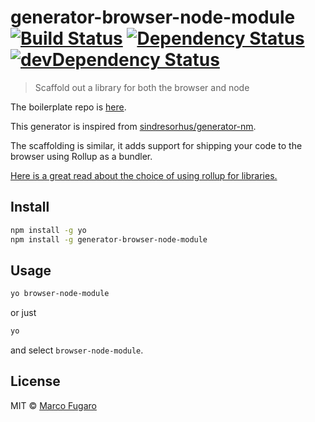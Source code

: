 # generator-browser-node-module [![Build Status][travis-image]][travis-url] [![Dependency Status][daviddm-image]][daviddm-url] [![devDependency Status][daviddm-dev-image]][daviddm-dev-url]

> Scaffold out a library for both the browser and node

The boilerplate repo is [here](https://github.com/marcofugaro/browser-node-module-boilerplate).

This generator is inspired from [sindresorhus/generator-nm](https://github.com/sindresorhus/generator-nm).

The scaffolding is similar, it adds support for shipping your code to the browser using Rollup as a bundler.

[Here is a great read about the choice of using rollup for libraries.](https://medium.com/webpack/webpack-and-rollup-the-same-but-different-a41ad427058c)

## Install

```bash
npm install -g yo
npm install -g generator-browser-node-module
```

## Usage

```bash
yo browser-node-module
```
or just
```bash
yo
```
and select `browser-node-module`.

## License

MIT © [Marco Fugaro](marcofugaro.it)


[travis-image]: https://travis-ci.org/marcofugaro/generator-browser-node-module.svg?branch=master
[travis-url]: https://travis-ci.org/marcofugaro/generator-browser-node-module
[daviddm-image]: https://david-dm.org/marcofugaro/generator-browser-node-module.svg
[daviddm-url]: https://david-dm.org/marcofugaro/generator-browser-node-module
[daviddm-dev-image]: https://david-dm.org/marcofugaro/generator-browser-node-module/dev-status.svg
[daviddm-dev-url]: https://david-dm.org/marcofugaro/generator-browser-node-module/?type=dev
